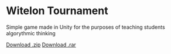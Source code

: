# Witelon Tournament  

Simple game made in Unity for the purposes of teaching students algorythmic thinking

[Download .zip](https://drive.google.com/file/d/1PAmVQxZg9-pNxE7pd-ODO5dWsd9tlBBz/view?usp=sharing)
[Download .rar](https://drive.google.com/file/d/1hLw1PycYvbbk1CoOi6XKFSFvOWlPi1KC/view?usp=sharing)
